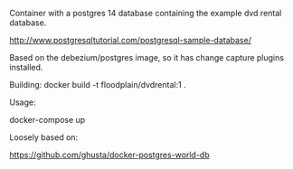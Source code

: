 Container with a postgres 14 database containing the example dvd rental database.

http://www.postgresqltutorial.com/postgresql-sample-database/

Based on the debezium/postgres image, so it has change capture plugins installed.

Building:
docker build -t floodplain/dvdrental:1 .

Usage:

docker-compose up


Loosely based on:

https://github.com/ghusta/docker-postgres-world-db
